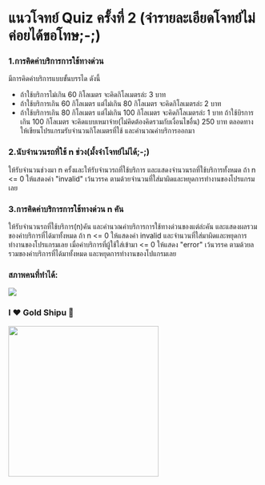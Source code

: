 # แนวโจทย์ Quiz ครั้งที่ 2 (จำรายละเอียดโจทย์ไม่ค่อยได้ขอโทษ;-;)

### 1.การคิดค่าบริการการใช้ทางด่วน
มีการคิดค่าบริการแบบขั้นบรรได ดังนี้
- ถ้าใช้บริการไม่เกิน 60 กิโลเมตร จะคิดกิโลเมตรล่ะ 3 บาท
- ถ้าใช้บริการเกิน 60 กิโลเมตร แต่ไม่เกิน 80 กิโลเมตร จะคิดกิโลเมตรล่ะ 2 บาท
- ถ้าใช้บริการเกิน 80 กิโลเมตร แต่ไม่เกิน 100 กิโลเมตร จะคิดกิโลเมตรล่ะ 1 บาท
ถ้าใช้บิรการเกิน 100 กิโลเมตร จะคิดแบบเหมาจ่าย(ไม่คิดต้องคิดรวมกับเงื่อนไขอื่น) 250 บาท ตลอดทาง
ให้เขียนโปรแกรมรับจำนวนกิโลเมตรที่ใช้ และคำนวณค่าบริการออกมา

### 2.นับจำนวนรถที่ใช้ n ช่วง(มั้งจำโจทย์ไม่ได้;-;)
ให้รับจำนวนช่วงมา n ครั้งและให้รับจำนวรถที่ใช้บริการ และแสดงจำนวนรถที่ใช้บริการทั้งหมด
ถ้า n <= 0 ให้แสดงค่า "invalid" เว้นวรรค ตามด้วยจำนวนที่ใส่มาผิดและหยุดการทำงานของโปรแกรมเลย

### 3.การคิดค่าบริการการใช้ทางด่วน n คัน
ให้รับจำนวนรถที่ใช้บริการ(n)คัน และคำนวณค่าบริการการใช้ทางด่วนของแต่ล่ะคัน และแสดงผลรวมของค่าบริการที่ได้มาทั้งหมด
ถ้า n <= 0 ให้แสดงค่า invalid และจำนวนที่ใส่มาผิดและหยุดการทำงานของโปรแกรมเลย
เมื่อค่าบริการที่ผู้ใช้ใส่เข้ามา <= 0 ให้แสดง "error" เว้นวรรค ตามด้วยลรวมของค่าบริการที่ได้มาทั้งหมด และหยุดการทำงานของโปแกรมเลย

### สภาพคนที่ทำได้:
<img src="https://i.pinimg.com/736x/30/11/73/30117322c243e0b4de061f525e52a7c8.jpg">

### I ❤️ Gold Shipu 🥰
<img src="https://media1.tenor.com/m/Ei_nR5E1ExgAAAAC/gold-ship-uma-musume.gif" width="300px" height="300px">